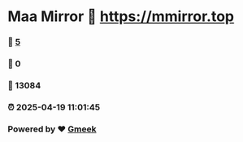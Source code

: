 # Maa Mirror :link: https://mmirror.top 
### :page_facing_up: [5](https://mmirror.top/tag.html) 
### :speech_balloon: 0 
### :hibiscus: 13084 
### :alarm_clock: 2025-04-19 11:01:45 
### Powered by :heart: [Gmeek](https://github.com/Meekdai/Gmeek)
